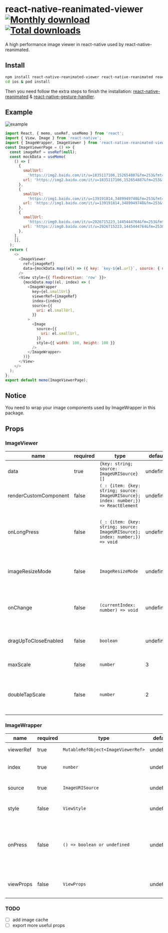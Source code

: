 # react-native-reanimated-viewer [![Monthly download](https://img.shields.io/npm/dm/react-native-reanimated-viewer.svg)](https://img.shields.io/npm/dm/react-native-reanimated-viewer.svg) [![Total downloads](https://img.shields.io/npm/dt/react-native-reanimated-viewer.svg)](https://img.shields.io/npm/dt/react-native-reanimated-viewer.svg)
A high performance image viewer in react-native used by react-native-reanimated.
## Install
```bash
npm install react-native-reanimated-viewer react-native-reanimated react-native-gesture-handler --save
cd ios & pod install
```
Then you need follow the extra steps to finish the installation: [react-native-reanimated](https://github.com/software-mansion/react-native-reanimated) & [react-native-gesture-handler](https://github.com/software-mansion/react-native-gesture-handler).

## Example
![example](https://github.com/BooYeu/react-native-reanimated-viewer/blob/main/example/example.gif?raw=true)
```javascript
import React, { memo, useRef, useMemo } from 'react';
import { View, Image } from 'react-native';
import { ImageWrapper, ImageViewer } from 'react-native-reanimated-viewer';
const ImageViewerPage = () => {
  const imageRef = useRef(null);
  const mockData = useMemo(
    () => [
      {
        smallUrl:
          'https://img2.baidu.com/it/u=1835117106,152654887&fm=253&fmt=auto&app=138&f=JPEG?w=500&h=556',
        url: 'https://img2.baidu.com/it/u=1835117106,152654887&fm=253&fmt=auto&app=138&f=JPEG?w=500&h=556',
      },
      {
        smallUrl:
          'https://img1.baidu.com/it/u=139191814,3489949748&fm=253&fmt=auto&app=138&f=JPEG?w=491&h=491',
        url: 'https://img1.baidu.com/it/u=139191814,3489949748&fm=253&fmt=auto&app=138&f=JPEG?w=491&h=491',
      },
      {
        smallUrl:
          'https://img0.baidu.com/it/u=2926715223,1445444764&fm=253&fmt=auto&app=120&f=JPEG?w=500&h=500',
        url: 'https://img0.baidu.com/it/u=2926715223,1445444764&fm=253&fmt=auto&app=120&f=JPEG?w=500&h=500',
      },
    ],
    [],
  );
  return (
    <>
      <ImageViewer
        ref={imageRef}
        data={mockData.map((el) => ({ key: `key-${el.url}`, source: { uri: el.url } }))}
      />
      <View style={{ flexDirection: 'row' }}>
        {mockData.map((el, index) => (
          <ImageWrapper
            key={el.smallUrl}
            viewerRef={imageRef}
            index={index}
            source={{
              uri: el.smallUrl,
            }}
          >
            <Image
              source={{
                uri: el.smallUrl,
              }}
              style={{ width: 100, height: 100 }}
            />
          </ImageWrapper>
        ))}
      </View>
    </>
  );
};
export default memo(ImageViewerPage);
```

## Notice
You need to wrap your image components used by ImageWrapper in this package.

## Props
### ImageViewer
| name                  | required | type                                                                                     | default   | description                                                             | Example                                                                 |
|-----------------------|----------|------------------------------------------------------------------------------------------|-----------|-------------------------------------------------------------------------|-------------------------------------------------------------------------|
| data                  | true     | ```{key: string; source: ImageURISource}[]```                                            | undefined | The original source & key of image                                      | ```[{key: 'image-1', source: {uri:'http://***.***/***.png'}}]```        |
| renderCustomComponent | false    | ```(_: {item: {key: string; source: ImageURISource}; index: number;}) => ReactElement``` | undefined | The custom Element in ImageViewer                                       | ```({index}) => <Text>current index is {index}</Text>```                |
| onLongPress           | false    | ```(_: {item: {key: string; source: ImageURISource}; index: number;}) => void```         | undefined | Once you pressed image viewer for a long time, the function will active | ```({index}) => console.log(`${index} pressed long`)```                 |
| imageResizeMode       | false    | ```ImageResizeMode```                                                                    | undefined | The resizeMode props of image in viewer                                 | ```"contain"```                                                         |
| onChange              | false    | ```(currentIndex: number) => void```                                                     | undefined | When the viewer finished swiping, the function will be called           | ```(currentIndex) => console.log(`current index is ${currentIndex}`)``` |
| dragUpToCloseEnabled  | false    | ```boolean```                                                                            | undefined | Enable dragging up to close the viewer                                  | ```true```                                                              |
| maxScale              | false    | ```number```                                                                             | 3         | Image maximum magnification                                             | ```3```                                                                 |
| doubleTapScale        | false    | ```number```                                                                             | 2         | The magnification when double-clicking the image                        | ```2```                                                                 |
### ImageWrapper
| name      | required | type                                   | default   | description                                                                                       | Example                                                  |
|-----------|----------|----------------------------------------|-----------|---------------------------------------------------------------------------------------------------|----------------------------------------------------------|
| viewerRef | true     | ```MutableRefObject<ImageViewerRef>``` | undefined | The ref of imageViewer                                                                            | ```[{url:'http://***.***/***.png'}]```                   |
| index     | true     | ```number```                           | undefined | The index of current ImageWrapper                                                                 | ```({index}) => <Text>current index is {index}</Text>``` |
| source    | true     | ```ImageURISource```                   | undefined | The inner component image's url                                                                   | ```{uri: 'https://***.***/***.png'}```                   |
| style     | false    | ```ViewStyle```                        | undefined | The style of image wrapper                                                                        | ```{margin: 10}```                                       |
| onPress   | false    | ```() => boolean or undefined```       | undefined | Once you pressed image, the function will active.(If it returns false, the viewer will not show.) | ```() => console.log('pressed')```                       |
| viewProps | false    | ```ViewProps```                        | undefined | You can custom the container props                                                                | ```{onLongPress: () => console.warn('longPressed')} ```  |
### TODO
- [ ] add image cache
- [ ] export more useful props
